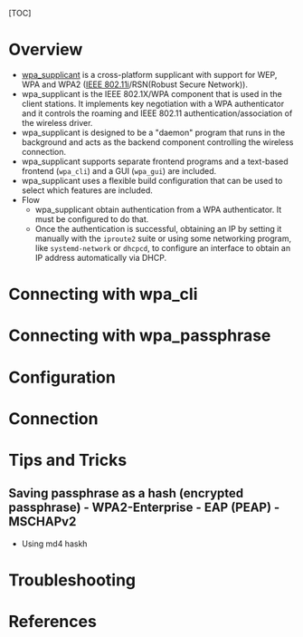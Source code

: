 [TOC]

# Overview
- [wpa_supplicant][2] is a cross-platform supplicant with support for WEP, WPA and WPA2 ([IEEE 802.11i][3]/RSN(Robust Secure Network)).
- wpa_supplicant is the IEEE 802.1X/WPA component that is used in the client stations. It implements key negotiation with a WPA authenticator and it controls the roaming and IEEE 802.11 authentication/association of the wireless driver.
- wpa_supplicant is designed to be a "daemon" program that runs in the background and acts as the backend component controlling the wireless connection.
- wpa_supplicant supports separate frontend programs and a text-based frontend (`wpa_cli`) and a GUI (`wpa_gui`) are included.
- wpa_supplicant uses a flexible build configuration that can be used to select which features are included.
- Flow
	+ wpa_supplicant obtain authentication from a WPA authenticator. It must be configured to do that.
	+ Once the authentication is successful, obtaining an IP by setting it manually with the `iproute2` suite or using some networking program, like `systemd-network` or `dhcpcd`, to configure an interface to obtain an IP address automatically via DHCP.

# Connecting with wpa_cli

# Connecting with wpa_passphrase

# Configuration

# Connection

# Tips and Tricks
## Saving passphrase as a hash (encrypted passphrase) - WPA2-Enterprise - EAP (PEAP) - MSCHAPv2
- Using md4 haskh

# Troubleshooting

# References
[1]: https://wiki.archlinux.org/index.php/WPA_supplicant "Arch Wiki - WPA supplicant"
[2]: http://w1.fi/wpa_supplicant/ "Homepage"
[3]: https://en.wikipedia.org/wiki/IEEE_802.11i "Wikipedia - IEEE 802.11i"
